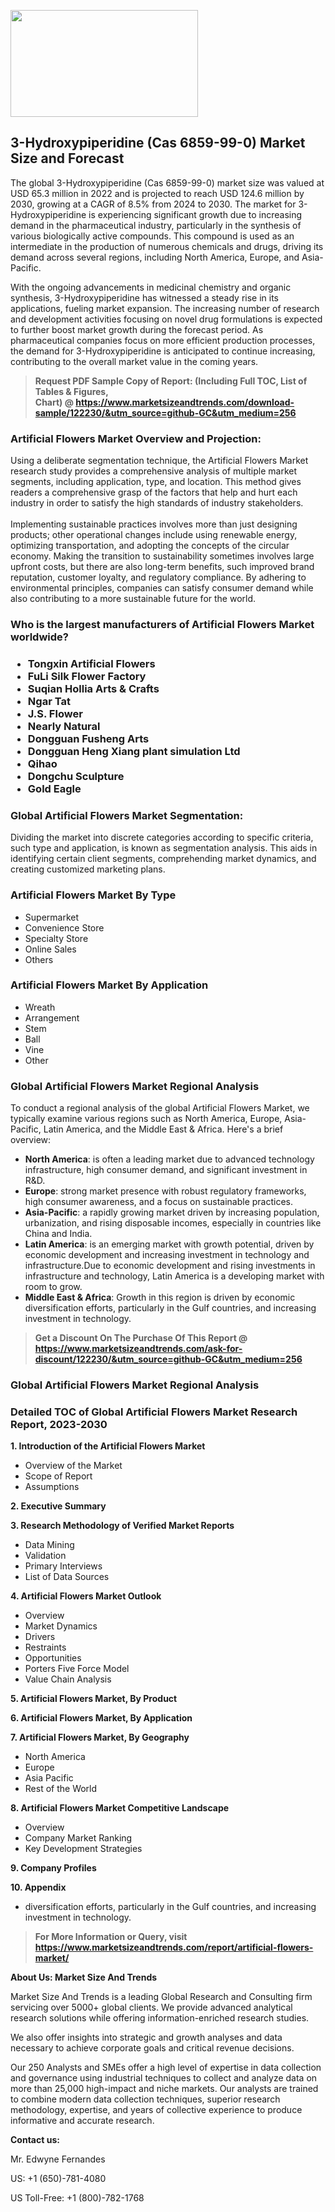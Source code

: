 <p><img class="alignnone size-medium wp-image-20088" src="https://ffe5etoiles.com/wp-content/uploads/2024/12/MST1-300x171.png" alt="" width="300" height="171" /></p><h2>3-Hydroxypiperidine (Cas 6859-99-0) Market Size and Forecast</h2><p>The global 3-Hydroxypiperidine (Cas 6859-99-0) market size was valued at USD 65.3 million in 2022 and is projected to reach USD 124.6 million by 2030, growing at a CAGR of 8.5% from 2024 to 2030. The market for 3-Hydroxypiperidine is experiencing significant growth due to increasing demand in the pharmaceutical industry, particularly in the synthesis of various biologically active compounds. This compound is used as an intermediate in the production of numerous chemicals and drugs, driving its demand across several regions, including North America, Europe, and Asia-Pacific.</p><p>With the ongoing advancements in medicinal chemistry and organic synthesis, 3-Hydroxypiperidine has witnessed a steady rise in its applications, fueling market expansion. The increasing number of research and development activities focusing on novel drug formulations is expected to further boost market growth during the forecast period. As pharmaceutical companies focus on more efficient production processes, the demand for 3-Hydroxypiperidine is anticipated to continue increasing, contributing to the overall market value in the coming years.</p></p><blockquote id="" class=""><strong>Request PDF Sample Copy of Report: (Including Full TOC, List of Tables &amp; Figures, Chart)&nbsp;@&nbsp;<strong><a href="https://www.marketsizeandtrends.com/download-sample/122230/&utm_source=github-GC&utm_medium=256" target="_blank">https://www.marketsizeandtrends.com/download-sample/122230/&utm_source=github-GC&utm_medium=256</a></strong></strong></blockquote><h3 id="" class="">Artificial Flowers Market&nbsp;Overview and Projection:</h3><p id="" class="">Using a deliberate segmentation technique, the Artificial Flowers Market research study provides a comprehensive analysis of multiple market segments, including application, type, and location. This method gives readers a comprehensive grasp of the factors that help and hurt each industry in order to satisfy the high standards of industry stakeholders. <br /> <br />Implementing sustainable practices involves more than just designing products; other operational changes include using renewable energy, optimizing transportation, and adopting the concepts of the circular economy. Making the transition to sustainability sometimes involves large upfront costs, but there are also long-term benefits, such improved brand reputation, customer loyalty, and regulatory compliance. By adhering to environmental principles, companies can satisfy consumer demand while also contributing to a more sustainable future for the world.</p><h3 id="" class="">Who is the largest manufacturers of&nbsp;Artificial Flowers Market worldwide?</h3><h3 class=""><p><ul><li>Tongxin Artificial Flowers </li><li> FuLi Silk Flower Factory </li><li> Suqian Hollia Arts & Crafts </li><li> Ngar Tat </li><li> J.S. Flower </li><li> Nearly Natural </li><li> Dongguan Fusheng Arts </li><li> Dongguan Heng Xiang plant simulation Ltd </li><li> Qihao </li><li> Dongchu Sculpture </li><li> Gold Eagle</li></ul></p></h3><h3 id="" class="">Global&nbsp;Artificial Flowers Market Segmentation:</h3><p id="" class="">Dividing the market into discrete categories according to specific criteria, such type and application, is known as segmentation analysis. This aids in identifying certain client segments, comprehending market dynamics, and creating customized marketing plans.</p><h3 id="" class="">Artificial Flowers Market&nbsp;By Type</h3><p><p><ul><li>Supermarket </li><li> Convenience Store </li><li> Specialty Store </li><li> Online Sales </li><li> Others</p></li></ul></p></p><h3 id="" class="">Artificial Flowers Market&nbsp;By Application</h3><p class=""><p><ul><li>Wreath </li><li> Arrangement </li><li> Stem </li><li> Ball </li><li> Vine </li><li> Other</li></ul></p></p><h3 id="" class="">Global Artificial Flowers Market Regional Analysis</h3><p id="" class="">To conduct a regional analysis of the global Artificial Flowers Market, we typically examine various regions such as North America, Europe, Asia-Pacific, Latin America, and the Middle East &amp; Africa. Here's a brief overview:</p><ul><li><strong>North America</strong>: is often a leading market due to advanced technology infrastructure, high consumer demand, and significant investment in R&amp;D.</li><li><strong>Europe</strong>: strong market presence with robust regulatory frameworks, high consumer awareness, and a focus on sustainable practices.</li><li><strong>Asia-Pacific</strong>: a rapidly growing market driven by increasing population, urbanization, and rising disposable incomes, especially in countries like China and India.</li><li><strong>Latin America</strong>: is an emerging market with growth potential, driven by economic development and increasing investment in technology and infrastructure.Due to economic development and rising investments in infrastructure and technology, Latin America is a developing market with room to grow.</li><li><strong>Middle East &amp; Africa</strong>: Growth in this region is driven by economic diversification efforts, particularly in the Gulf countries, and increasing investment in technology.</li></ul><blockquote id="" class=""><strong>Get a Discount On The Purchase Of This Report @ <strong><a href="https://www.marketsizeandtrends.com/ask-for-discount/122230/&utm_source=github-GC&utm_medium=256" target="_blank">https://www.marketsizeandtrends.com/ask-for-discount/122230/&utm_source=github-GC&utm_medium=256</a></strong></strong></blockquote><h3 id="" class="">Global Artificial Flowers Market Regional Analysis</h3><h3 id="" class="">Detailed TOC of Global Artificial Flowers Market Research Report, 2023-2030</h3><p id="" class=""><strong>1. Introduction of the Artificial Flowers Market</strong></p><ul><li>Overview of the Market</li><li>Scope of Report</li><li>Assumptions</li></ul><p id="" class=""><strong>2. Executive Summary</strong></p><p id="" class=""><strong>3. Research Methodology of Verified Market Reports</strong></p><ul><li>Data Mining</li><li>Validation</li><li>Primary Interviews</li><li>List of Data Sources</li></ul><p id="" class=""><strong>4. Artificial Flowers Market Outlook</strong></p><ul><li>Overview</li><li>Market Dynamics</li><li>Drivers</li><li>Restraints</li><li>Opportunities</li><li>Porters Five Force Model</li><li>Value Chain Analysis</li></ul><p id="" class=""><strong>5. Artificial Flowers Market, By Product</strong></p><p id="" class=""><strong>6. Artificial Flowers Market, By Application</strong></p><p id="" class=""><strong>7. Artificial Flowers Market, By Geography</strong></p><ul><li>North America</li><li>Europe</li><li>Asia Pacific</li><li>Rest of the World</li></ul><p id="" class=""><strong>8. Artificial Flowers Market Competitive Landscape</strong></p><ul><li>Overview</li><li>Company Market Ranking</li><li>Key Development Strategies</li></ul><p id="" class=""><strong>9. Company Profiles</strong></p><p id="" class=""><strong>10. Appendix</strong></p><ul><li>diversification efforts, particularly in the Gulf countries, and increasing investment in technology.</li></ul><blockquote id="" class=""><strong>For More Information or Query, visit <strong><strong><a href="https://www.marketsizeandtrends.com/report/artificial-flowers-market/" target="_blank">https://www.marketsizeandtrends.com/report/artificial-flowers-market/</a></strong></strong></strong></blockquote><p id="" class=""><strong>About Us: Market Size And Trends</strong></p><p id="" class="">Market Size And Trends is a leading Global Research and Consulting firm servicing over 5000+ global clients. We provide advanced analytical research solutions while offering information-enriched research studies.</p><p id="" class="">We also offer insights into strategic and growth analyses and data necessary to achieve corporate goals and critical revenue decisions.</p><p id="" class="">Our 250 Analysts and SMEs offer a high level of expertise in data collection and governance using industrial techniques to collect and analyze data on more than 25,000 high-impact and niche markets. Our analysts are trained to combine modern data collection techniques, superior research methodology, expertise, and years of collective experience to produce informative and accurate research.</p><p id="" class=""><strong>Contact us:</strong></p><p id="" class="">Mr. Edwyne Fernandes</p><p id="" class="">US: +1 (650)-781-4080</p><p id="" class="">US Toll-Free: +1 (800)-782-1768</p>
